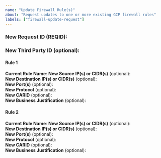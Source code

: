```yaml
---
name: "Update Firewall Rule(s)"
about: "Request updates to one or more existing GCP firewall rules"
labels: ["firewall-update-request"]
---
```


### New Request ID (REQID):

### New Third Party ID (optional):

#### Rule 1
**Current Rule Name**:
**New Source IP(s) or CIDR(s)** (optional):  
**New Destination IP(s) or CIDR(s)** (optional):  
**New Port(s)** (optional):  
**New Protocol** (optional):  
**New CARID** (optional):  
**New Business Justification** (optional):  

#### Rule 2
**Current Rule Name**:
**New Source IP(s) or CIDR(s)** (optional):  
**New Destination IP(s) or CIDR(s)** (optional):  
**New Port(s)** (optional):  
**New Protocol** (optional):  
**New CARID** (optional):  
**New Business Justification** (optional):  
